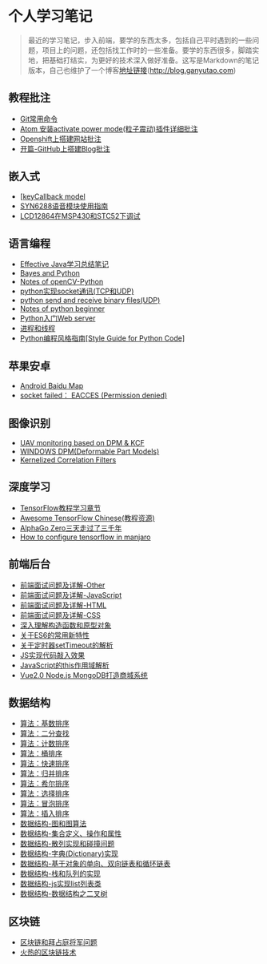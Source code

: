 # 个人学习笔记
> 最近的学习笔记，步入前端，要学的东西太多，包括自己平时遇到的一些问题，项目上的问题，还包括找工作时的一些准备。要学的东西很多，脚踏实地，把基础打结实，为更好的技术深入做好准备。这写是Markdown的笔记版本，自己也维护了一个博客[地址链接]()(http://blog.ganyutao.com)

## 教程批注

- [Git常用命令]()
- [Atom 安装activate power mode(粒子震动)插件详细批注]()
- [Openshift上搭建网站批注]()
- [开篇-GitHub上搭建Blog批注]()

## 嵌入式
- [[keyCallback model]()
- [SYN6288语音模块使用指南]()
- [LCD12864在MSP430和STC52下调试]()

## 语言编程

- [Effective Java学习总结笔记]()
- [Bayes and Python]()
- [Notes of openCV-Python]()
- [python实现socket通讯(TCP和UDP)]()
- [python send and receive binary files(UDP)]()
- [Notes of python beginner]()
- [Python入门Web server]()
- [进程和线程]()
- [Python编程风格指南[Style Guide for Python Code]]()

## 苹果安卓

- [Android Baidu Map]()
- [socket failed： EACCES (Permission denied)]()

## 图像识别

- [UAV monitoring based on DPM & KCF]()
- [WINDOWS DPM(Deformable Part Models)]()
- [Kernelized Correlation Filters]()

## 深度学习

- [TensorFlow教程学习章节]()
- [Awesome TensorFlow Chinese(教程资源)]()
- [AlphaGo Zero三天走过了三千年]()
- [How to configure tensorflow in manjaro]()

## 前端后台

- [前端面试问题及详解-Other]()
- [前端面试问题及详解-JavaScript]()
- [前端面试问题及详解-HTML]()
- [前端面试问题及详解-CSS]()
- [深入理解构造函数和原型对象]()
- [关于ES6的常用新特性]()
- [关于定时器setTimeout的解析]()
- [JS实现代码敲入效果]()
- [JavaScript的this作用域解析]()
- [Vue2.0 Node.js MongoDB打造商城系统]()

## 数据结构

- [算法：基数排序]()
- [算法：二分查找]()
- [算法：计数排序]()
- [算法：桶排序]()
- [算法：快速排序]()
- [算法：归并排序]()
- [算法：希尔排序]()
- [算法：选择排序]()
- [算法：冒泡排序]()
- [算法：插入排序]()
- [数据结构-图和图算法]()
- [数据结构-集合定义、操作和属性]()
- [数据结构-散列实现和碰撞问题]()
- [数据结构-字典(Dictionary)实现]()
- [数据结构-基于对象的单向、双向链表和循环链表]()
- [数据结构-栈和队列的实现]()
- [数据结构-js实现list列表类]()
- [数据结构-数据结构之二叉树]()

## 区块链

- [区块链和拜占庭将军问题]()
- [火热的区块链技术]()